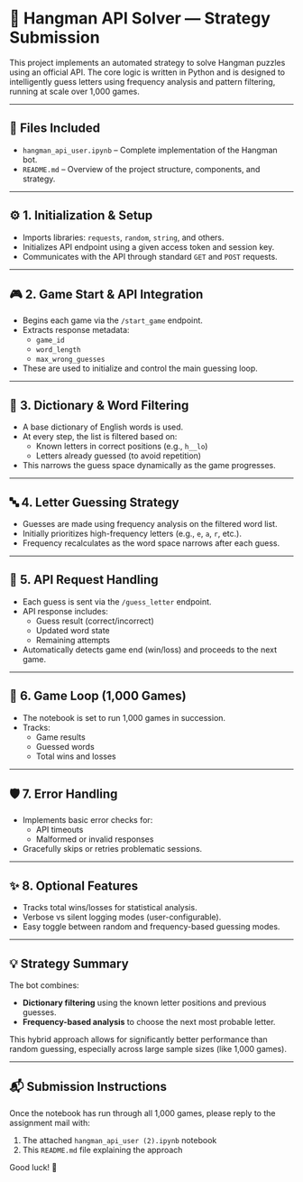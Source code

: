 # 🧠 Hangman API Solver — Strategy Submission

This project implements an automated strategy to solve Hangman puzzles using an official API. The core logic is written in Python and is designed to intelligently guess letters using frequency analysis and pattern filtering, running at scale over 1,000 games.

---

## 📁 Files Included

- `hangman_api_user.ipynb` – Complete implementation of the Hangman bot.
- `README.md` – Overview of the project structure, components, and strategy.

---

## ⚙️ 1. Initialization & Setup

- Imports libraries: `requests`, `random`, `string`, and others.
- Initializes API endpoint using a given access token and session key.
- Communicates with the API through standard `GET` and `POST` requests.

---

## 🎮 2. Game Start & API Integration

- Begins each game via the `/start_game` endpoint.
- Extracts response metadata:
  - `game_id`
  - `word_length`
  - `max_wrong_guesses`
- These are used to initialize and control the main guessing loop.

---

## 📖 3. Dictionary & Word Filtering

- A base dictionary of English words is used.
- At every step, the list is filtered based on:
  - Known letters in correct positions (e.g., `h__lo`)
  - Letters already guessed (to avoid repetition)
- This narrows the guess space dynamically as the game progresses.

---

## 🔤 4. Letter Guessing Strategy

- Guesses are made using frequency analysis on the filtered word list.
- Initially prioritizes high-frequency letters (e.g., `e`, `a`, `r`, etc.).
- Frequency recalculates as the word space narrows after each guess.

---

## 📡 5. API Request Handling

- Each guess is sent via the `/guess_letter` endpoint.
- API response includes:
  - Guess result (correct/incorrect)
  - Updated word state
  - Remaining attempts
- Automatically detects game end (win/loss) and proceeds to the next game.

---

## 🔁 6. Game Loop (1,000 Games)

- The notebook is set to run 1,000 games in succession.
- Tracks:
  - Game results
  - Guessed words
  - Total wins and losses

---

## 🛡️ 7. Error Handling

- Implements basic error checks for:
  - API timeouts
  - Malformed or invalid responses
- Gracefully skips or retries problematic sessions.

---

## ✨ 8. Optional Features

- Tracks total wins/losses for statistical analysis.
- Verbose vs silent logging modes (user-configurable).
- Easy toggle between random and frequency-based guessing modes.

---

## 💡 Strategy Summary

The bot combines:

- **Dictionary filtering** using the known letter positions and previous guesses.
- **Frequency-based analysis** to choose the next most probable letter.

This hybrid approach allows for significantly better performance than random guessing, especially across large sample sizes (like 1,000 games).

---

## 📬 Submission Instructions

Once the notebook has run through all 1,000 games, please reply to the assignment mail with:

1. The attached `hangman_api_user (2).ipynb` notebook  
2. This `README.md` file explaining the approach

Good luck! 🎯
